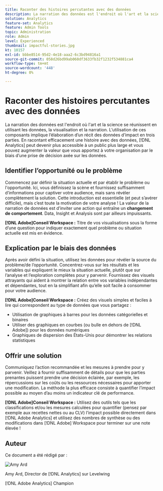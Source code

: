 ```yaml
---
title: Raconter des histoires percutantes avec des données
description: La narration des données est l'endroit où l'art et la science se réunissent en utilisant les données, la visualisation et la narration.  L’utilisation de ces composants implique l’élaboration d’un récit des données d’impact en trois parties. En racontant efficacement une histoire avec des données,  [!DNL Analytics] peut devenir plus accessible à un public plus large et vous pouvez augmenter la valeur que vous apportez à votre organisation grâce à une prise de décision axée sur les données.
solution: Analytics
feature-set: Analytics
feature: Admin Tools
topic: Administration
role: Admin
level: Experienced
thumbnail: impactful-stories.jpg
kt: 10157
exl-id: bbbe8514-95d2-4e18-aaa2-6c3bd94816a1
source-git-commit: 058d26bd99ab060df3633fb32f1232f534881ca4
workflow-type: tm+mt
source-wordcount: '448'
ht-degree: 0%

---
```


# Raconter des histoires percutantes avec des données

La narration des données est l&#39;endroit où l&#39;art et la science se réunissent en utilisant les données, la visualisation et la narration.  L’utilisation de ces composants implique l’élaboration d’un récit des données d’impact en trois parties. En racontant efficacement une histoire avec des données, [!DNL Analytics] peut devenir plus accessible à un public plus large et vous pouvez augmenter la valeur que vous apportez à votre organisation par le biais d’une prise de décision axée sur les données.

## Identifier l’opportunité ou le problème

Commencez par définir la situation actuelle et par établir le problème ou l&#39;opportunité. Ici, vous définissez la scène et fournissez suffisamment d’informations pour captiver votre audience, mais sans révéler complètement la solution. Cette introduction est essentielle (et peut s’avérer difficile), mais c’est toute la motivation de votre analyse !  La valeur de la narration de données est d’inviter une action qui entraîne un **changement de comportement**. Data, Insight et Analysis sont par ailleurs impuissants.

**[!DNL Adobe]Conseil Workspace :** Titre de vos visualisations sous la forme d’une question pour indiquer exactement quel problème ou situation actuelle est mis en évidence.

## Explication par le biais des données

Après avoir défini la situation, utilisez les données pour révéler la source du problème/de l’opportunité. Concentrez-vous sur les résultats et les variables qui expliquent le mieux la situation actuelle, plutôt que sur l’analyse et l’exploration complètes pour y parvenir.  Fournissez des visuels attrayants qui aident à montrer la relation entre vos variables indépendantes et dépendantes, tout en la simplifiant afin qu’elle soit facile à consommer pour votre audience.

**[!DNL Adobe]Conseil Workspace :**
Créez des visuels simples et faciles à lire qui correspondent au type de données que vous partagez :

* Utilisation de graphiques à barres pour les données catégorielles et binaires
* Utiliser des graphiques en courbes (ou bulle en dehors de [!DNL Adobe]) pour les données numériques
* Graphiques de dispersion des États-Unis pour démontrer les relations statistiques

## Offrir une solution

Communiquez l’action recommandée et les mesures à prendre pour y parvenir.  Veillez à fournir suffisamment de détails pour que les parties prenantes puissent prendre une décision éclairée, par exemple, les répercussions sur les coûts ou les ressources nécessaires pour apporter une modification. La méthode la plus efficace consiste à quantifier l’impact possible au moyen d’au moins un indicateur clé de performance.

**[!DNL Adobe]Conseil Workspace :** Utilisez des outils tels que les classifications et/ou les mesures calculées pour quantifier (pensez par exemple aux recettes nettes ou au CLV) l’impact possible directement dans [!DNL Adobe Analytics] et utilisez des nombres de synthèse ou des modifications dans [!DNL Adobe] Workspace pour terminer sur une note élevée !

## Auteur

Ce document a été rédigé par :

![Amy Ard](assets/amy-ard-headshot-small.png)

Amy Ard, Director de [!DNL Analytics] sur Levelwing

[!DNL Adobe Analytics] Champion

